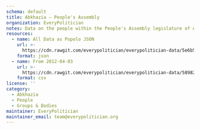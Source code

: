 ```yaml
---
schema: default
title: Abkhazia — People's Assembly
organization: EveryPolitician
notes: Data on the people within the People's Assembly legislature of Abkhazia.
resources:
  - name: All Data as Popolo JSON
    url: >-
      https://cdn.rawgit.com/everypolitician/everypolitician-data/5e6b5ea24db6272f537356d2887e7360c277f586/data/Abkhazia/Assembly/ep-popolo-v1.0.json
    format: json
  - name: From 2012-04-03
    url: >-
      https://cdn.rawgit.com/everypolitician/everypolitician-data/58982266ae65446abe93beb812bf42e378338cb3/data/Abkhazia/Assembly/term-5.csv
    format: csv
license: ''
category:
  - Abkhazia
  - People
  - Groups & Bodies
maintainer: EveryPolitician
maintainer_email: team@everypolitician.org
---
```


